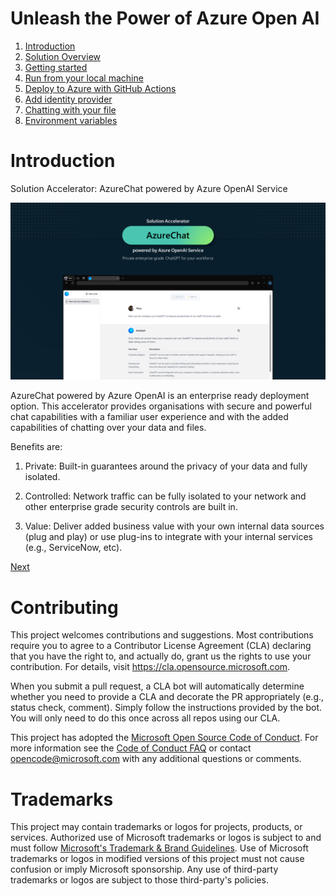 # Unleash the Power of Azure Open AI

1. [Introduction](#introduction)
1. [Solution Overview](/docs/1-introduction.md)
1. [Getting started](/docs/2-provision-azure-resources.md)
1. [Run from your local machine](/docs/3-run-locally.md)
1. [Deploy to Azure with GitHub Actions](/docs/4-deploy-to-azure.md)
1. [Add identity provider](/docs/5-add-identity.md)
1. [Chatting with your file](/docs/6-chat-over-file.md)
1. [Environment variables](/docs/7-environment-variables.md)

# Introduction

Solution Accelerator: AzureChat powered by Azure OpenAI Service

![](/images/intro.png)

AzureChat powered by Azure OpenAI is an enterprise ready deployment option. This accelerator provides organisations with secure and powerful chat capabilities with a familiar user experience and with the added capabilities of chatting over your data and files.

Benefits are:

1. Private: Built-in guarantees around the privacy of your data and fully isolated.

2. Controlled: Network traffic can be fully isolated to your network and other enterprise grade security controls are built in.

3. Value: Deliver added business value with your own internal data sources (plug and play) or use plug-ins to integrate with your internal services (e.g., ServiceNow, etc).

[Next](./docs/1-introduction.md)

# Contributing

This project welcomes contributions and suggestions. Most contributions require you to agree to a
Contributor License Agreement (CLA) declaring that you have the right to, and actually do, grant us
the rights to use your contribution. For details, visit https://cla.opensource.microsoft.com.

When you submit a pull request, a CLA bot will automatically determine whether you need to provide
a CLA and decorate the PR appropriately (e.g., status check, comment). Simply follow the instructions
provided by the bot. You will only need to do this once across all repos using our CLA.

This project has adopted the [Microsoft Open Source Code of Conduct](https://opensource.microsoft.com/codeofconduct/).
For more information see the [Code of Conduct FAQ](https://opensource.microsoft.com/codeofconduct/faq/) or
contact [opencode@microsoft.com](mailto:opencode@microsoft.com) with any additional questions or comments.

# Trademarks

This project may contain trademarks or logos for projects, products, or services. Authorized use of Microsoft
trademarks or logos is subject to and must follow
[Microsoft's Trademark & Brand Guidelines](https://www.microsoft.com/en-us/legal/intellectualproperty/trademarks/usage/general).
Use of Microsoft trademarks or logos in modified versions of this project must not cause confusion or imply Microsoft sponsorship.
Any use of third-party trademarks or logos are subject to those third-party's policies.

